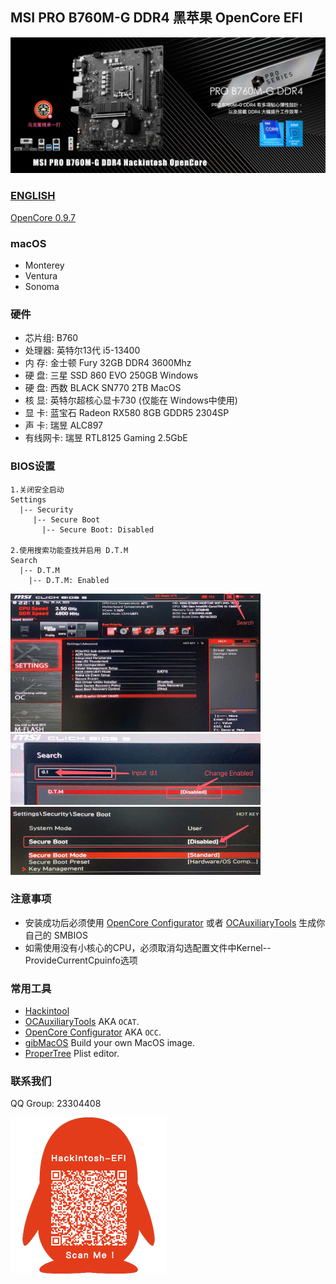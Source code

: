 ## MSI PRO B760M-G DDR4 黑苹果 OpenCore EFI

![image](Screenshot/PROB760M-G.jpg)

### [ENGLISH](https://github.com/hackintosh-club/MAG-B760M-MORTAR-OpenCore)

[OpenCore 0.9.7](https://github.com/acidanthera/OpenCorePkg)


### macOS

- Monterey
- Ventura
- Sonoma


### 硬件

- 芯片组: B760
- 处理器: 英特尔13代 i5-13400
- 内   存:  金士顿 Fury 32GB DDR4 3600Mhz
- 硬   盘:  三星 SSD 860 EVO 250GB Windows
- 硬   盘:  西数 BLACK SN770 2TB MacOS
- 核   显:  英特尔超核心显卡730 (仅能在 Windows中使用)
- 显   卡:  蓝宝石 Radeon RX580 8GB GDDR5 2304SP
- 声   卡:  瑞昱 ALC897
- 有线网卡: 瑞昱 RTL8125 Gaming 2.5GbE


### BIOS设置

```
1.关闭安全启动
Settings
  |-- Security
     |-- Secure Boot
       |-- Secure Boot: Disabled

2.使用搜索功能查找并启用 D.T.M 
Search
  |-- D.T.M
    |-- D.T.M: Enabled

```

<img src="Screenshot/Search.png" alt="image" style="zoom:50%;" />

<img src="Screenshot/D.T.M.png" alt="image" style="zoom:50%;" />

<img src="Screenshot/SecureBoot.png" alt="image" style="zoom:50%;" />



### 注意事项

 - 安装成功后必须使用 [OpenCore Configurator](https://mackie100projects.altervista.org/opencore-configurator/) 或者 [OCAuxiliaryTools](https://github.com/ic005k/OCAuxiliaryTools) 生成你自己的 SMBIOS
 - 如需使用没有小核心的CPU，必须取消勾选配置文件中Kernel--ProvideCurrentCpuinfo选项


### 常用工具

- [Hackintool](https://github.com/headkaze/Hackintool) 
- [OCAuxiliaryTools](https://github.com/ic005k/OCAuxiliaryTools) AKA `OCAT`.
- [OpenCore Configurator](https://mackie100projects.altervista.org/opencore-configurator/) AKA `OCC`.
- [gibMacOS](https://github.com/corpnewt/gibMacOS) Build your own MacOS image.
- [ProperTree](https://github.com/corpnewt/ProperTree) Plist editor.


### 联系我们

QQ Group: 23304408

![image](Screenshot/QRCode.png)

